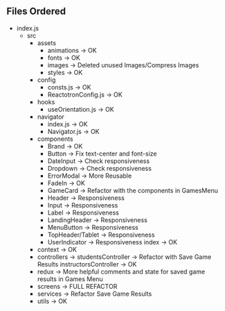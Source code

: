 ##  Files Ordered

* index.js 
	* src
		* assets
			* animations -> OK
			* fonts -> OK
			* images -> Deleted unused Images/Compress Images
			* styles -> OK
		* config
            * consts.js -> OK
            * ReactotronConfig.js -> OK
		* hooks
			* useOrientation.js -> OK
        * navigator
			* index.js -> OK
			* Navigator.js  -> OK
		* components
			* Brand -> OK
			* Button -> Fix text-center and font-size
			* DateInput -> Check responsiveness
			* Dropdown -> Check responsiveness
			* ErrorModal -> More Reusable
			* FadeIn -> OK
			* GameCard -> Refactor with the components in GamesMenu
			* Header -> Responsiveness
			* Input -> Responsiveness
			* Label -> Responsiveness
			* LandingHeader -> Responsiveness
			* MenuButton -> Responsiveness
			* TopHeader/Tablet -> Responsiveness
			* UserIndicator -> Responsiveness
			index -> OK
		* context -> OK
		* controllers ->
			studentsController -> Refactor with Save Game Results
			instructorsController -> OK
		* redux -> More helpful comments and state for saved game results in Games Menu
		* screens -> FULL REFACTOR
		* services -> Refactor Save Game Results
		* utils -> OK